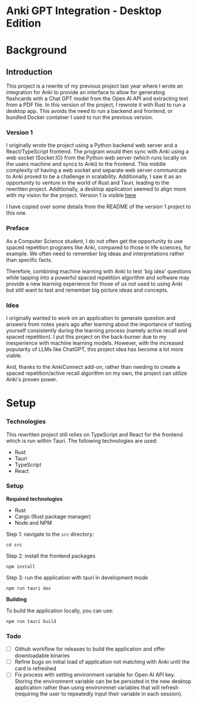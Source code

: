 # Anki GPT Integration - Desktop Edition

# Background

## Introduction

This project is a rewrite of my previous project last year where I wrote an integration for Anki to provide an interface to allow for generating flashcards with a Chat GPT model from the Open AI API and extracting text from a PDF file. In this version of the project, I rewrote it with Rust to run a desktop app. This avoids the need to run a backend and frontend, or bundled Docker container I used to run the previous version. 

### Version 1

I originally wrote the project using a Python backend web server and a React/TypeScript frontend. The program would then sync with Anki using a web socket (Socket.IO) from the Python web server (which runs locally on the users machine and syncs to Anki) to the frontend. This middle complexity of having a web socket and separate web server communicate to Anki proved to be a challenge in scalability. Additionally, I saw it as an opportunity to venture in the world of Rust and Tauri, leading to the rewritten project. Additionally, a desktop application seemed to align more with my vision for the project. Version 1 is visible [here](https://github.com/ryanarnouk/AnkiGPTIntegration)

I have copied over some details from the README of the version 1 project to this one. 

### Preface

As a Computer Science student, I do not often get the opportunity to use spaced repetition programs like Anki, compared to those in life sciences, for example. We often need to remember big ideas and interpretations rather than specific facts.

Therefore, combining machine learning with Anki to test 'big idea' questions while tapping into a powerful spaced repetition algorithm and software may provide a new learning experience for those of us not used to using Anki but still want to test and remember big picture ideas and concepts.

### Idea

I originally wanted to work on an application to generate question and answers from notes years ago after learning about the importance of testing yourself consistently during the learning process (namely active recall and spaced repetition). I put this project on the back-burner due to my inexperience with machine learning models. However, with the increased popularity of LLMs like ChatGPT, this project idea has become a lot more viable. 

And, thanks to the AnkiConnect add-on, rather than needing to create a spaced repetition/active recall algorithm on my own, the project can utilize Anki's proven power.

# Setup

### Technologies

This rewritten project still relies on TypeScript and React for the frontend which is run within Tauri. The following technologies are used: 
- Rust
- Tauri
- TypeScript
- React

### Setup

**Required technologies**

- Rust
- Cargo (Rust package manager)
- Node and NPM

Step 1: navigate to the `src` directory:
```
cd src
```

Step 2: install the frontend packages
```
npm install
```

Step 3: run the application with tauri in development mode
```
npm run tauri dev
```

**Building**

To build the application locally, you can use:
```
npm run tauri build
```


### Todo
- [ ] Github workflow for releases to build the application and offer downloadable binaries
- [ ] Refine bugs on initial load of application not matching with Anki until the card is refreshed
- [ ] Fix process with setting environment variable for Open AI API key. Storing the environment variable can be be persisted in the new desktop application rather than using environmnet variables that will refresh (requiring the user to repeatedly input their variable in each session).  
